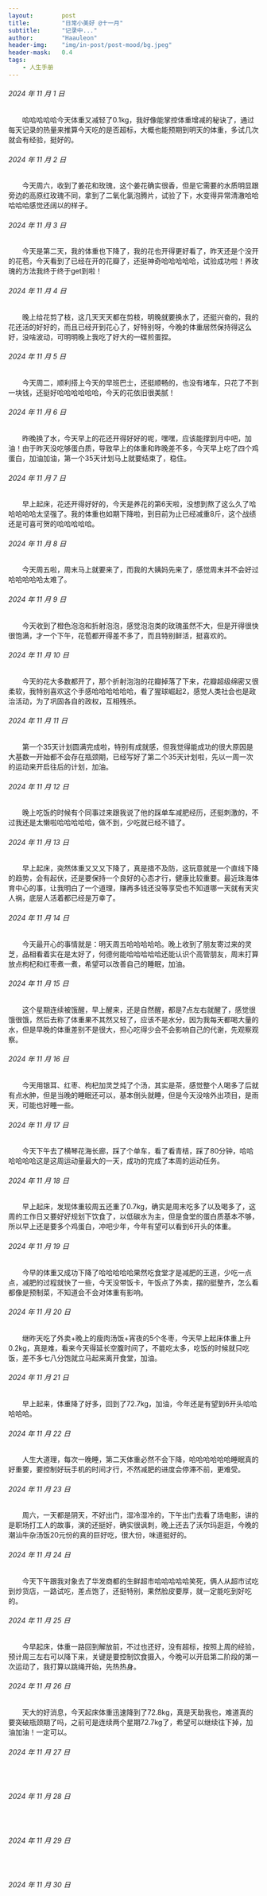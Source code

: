 ```yaml
---
layout:        post
title:         "日常小美好 @十一月"
subtitle:      "记录中..."
author:        "Haauleon"
header-img:    "img/in-post/post-mood/bg.jpeg"
header-mask:   0.4
tags:
    - 人生手册
---
```


###### 2024 年 11 月 1 日
&emsp;&emsp;哈哈哈哈哈今天体重又减轻了0.1kg，我好像能掌控体重增减的秘诀了，通过每天记录的热量来推算今天吃的是否超标，大概也能预期到明天的体重，多试几次就会有经验，挺好的。

###### 2024 年 11 月 2 日
&emsp;&emsp;今天周六，收到了姜花和玫瑰，这个姜花确实很香，但是它需要的水质明显跟旁边的高原红玫瑰不同，拿到了二氧化氯泡腾片，试验了下，水变得异常清澈哈哈哈哈哈感觉还阔以的样子。

###### 2024 年 11 月 3 日
&emsp;&emsp;今天是第二天，我的体重也下降了，我的花也开得更好看了，昨天还是个没开的花苞，今天看到了已经在开的花瓣了，还挺神奇哈哈哈哈哈，试验成功啦！养玫瑰的方法我终于终于get到啦！

###### 2024 年 11 月 4 日
&emsp;&emsp;晚上给花剪了枝，这几天天天都在剪枝，明晚就要换水了，还挺兴奋的，我的花还活的好好的，而且已经开到花心了，好特别呀，今晚的体重居然保持得这么好，没啥波动，可明明晚上我吃了好大的一碟煎蛋捏。

###### 2024 年 11 月 5 日
&emsp;&emsp;今天周二，顺利搭上今天的早班巴士，还挺顺畅的，也没有堵车，只花了不到一块钱，还挺好哈哈哈哈哈哈，今天的花依旧很美腻！

###### 2024 年 11 月 6 日
&emsp;&emsp;昨晚换了水，今天早上的花还开得好好的呢，嘿嘿，应该能撑到月中吧，加油！由于昨天没吃够蛋白质，导致早上的体重和昨晚差不多，今天早上吃了四个鸡蛋白，加油加油，第一个35天计划马上就要结束了，稳住。

###### 2024 年 11 月 7 日
&emsp;&emsp;早上起床，花还开得好好的，今天是养花的第6天啦，没想到熬了这么久了哈哈哈哈哈太坚强了。我的体重也如期下降啦，到目前为止已经减重8斤，这个战绩还是可喜可贺的哈哈哈哈哈。

###### 2024 年 11 月 8 日
&emsp;&emsp;今天周五啦，周末马上就要来了，而我的大姨妈先来了，感觉周末并不会好过哈哈哈哈哈太难了。

###### 2024 年 11 月 9 日
&emsp;&emsp;今天收到了橙色泡泡和折射泡泡，感觉泡泡类的玫瑰虽然不大，但是开得很快很饱满，才一个下午，花苞都开得差不多了，而且特别鲜活，挺喜欢的。

###### 2024 年 11 月 10 日
&emsp;&emsp;今天的花大多数都开了，那个折射泡泡的花瓣掉落了下来，花瓣超级绵密又很柔软，我特别喜欢这个手感哈哈哈哈哈哈，看了猩球崛起2，感觉人类社会也是政治活动，为了巩固各自的政权，互相残杀。

###### 2024 年 11 月 11 日
&emsp;&emsp;第一个35天计划圆满完成啦，特别有成就感，但我觉得能成功的很大原因是大基数一开始都不会存在瓶颈期，已经写好了第二个35天计划啦，先以一周一次的运动来开启往后的计划，加油。

###### 2024 年 11 月 12 日
&emsp;&emsp;晚上吃饭的时候有个同事过来跟我说了他的踩单车减肥经历，还挺刺激的，不过我还是太懒啦哈哈哈哈哈，做不到，少吃就已经不错了。

###### 2024 年 11 月 13 日
&emsp;&emsp;早上起床，突然体重又又又下降了，真是措不及防，这玩意就是一个直线下降的趋势，会有起伏，还是要保持一个良好的心态才行，健康比较重要。最近珠海体育中心的事，让我明白了一个道理，赚再多钱还没等享受也不知道哪一天就有天灾人祸，底层人活着都已经是万幸了。

###### 2024 年 11 月 14 日
&emsp;&emsp;今天最开心的事情就是：明天周五哈哈哈哈哈。晚上收到了朋友寄过来的灵芝，品相看着实在是太好了，何德何能哈哈哈哈哈还能认识个高管朋友，周末打算放点枸杞和红枣煮一煮，希望可以改善自己的睡眠，加油。

###### 2024 年 11 月 15 日
&emsp;&emsp;这个星期连续被饿醒，早上醒来，还是自然醒，都是7点左右就醒了，感觉很饿很饿，然后去称了体重果不其然又轻了，应该不是水分，因为我每天都喝大量的水，但是早晚的体重差别不是很大，担心吃得少会不会影响自己的代谢，先观察观察。

###### 2024 年 11 月 16 日
&emsp;&emsp;今天用银耳、红枣、枸杞加灵芝炖了个汤，其实是茶，感觉整个人喝多了后就有点水肿，但是当晚的睡眠还可以，基本倒头就睡，但是今天没啥外出项目，是雨天，可能也好睡一些。

###### 2024 年 11 月 17 日
&emsp;&emsp;今天下午去了横琴花海长廊，踩了个单车，看了看青桔，踩了80分钟，哈哈哈哈哈哈这是这周运动量最大的一天，成功的完成了本周的运动任务。

###### 2024 年 11 月 18 日
&emsp;&emsp;早上起床，发现体重较周五还重了0.7kg，确实是周末吃多了以及喝多了，这周的工作日又要好好规划下饮食了，以低碳水为主，但是食堂的蛋白质基本不够，所以早上还是要多个鸡蛋白，冲吧少年，今年有望可以看到6开头的体重。

###### 2024 年 11 月 19 日
&emsp;&emsp;今早的体重又成功下降了哈哈哈哈哈果然吃食堂才是减肥的王道，少吃一点点，减肥的过程就快了一些，今天没带饭卡，午饭点了外卖，摆的挺整齐，怎么看都像是预制菜，不知道会不会对体重有影响。

###### 2024 年 11 月 20 日
&emsp;&emsp;继昨天吃了外卖+晚上的瘦肉汤饭+宵夜的5个冬枣，今天早上起床体重上升0.2kg，真是难，看来今天得延长空腹时间了，不能吃太多，吃饭的时候就只吃饭，差不多七八分饱就立马起来离开食堂，加油。

###### 2024 年 11 月 21 日
&emsp;&emsp;早上起来，体重降了好多，回到了72.7kg，加油，今年还是有望到6开头哈哈哈哈哈。

###### 2024 年 11 月 22 日
&emsp;&emsp;人生大道理，每次一晚睡，第二天体重必然不会下降，哈哈哈哈哈哈睡眠真的好重要，要控制好玩手机的时间才行，不然减肥的进度会停滞不前，更难受。

###### 2024 年 11 月 23 日
&emsp;&emsp;周六，一天都是阴天，不好出门，湿冷湿冷的，下午出门去看了场电影，讲的是职场打工人的故事，演的还挺好，确实很讽刺，晚上还去了沃尔玛逛逛，今晚的潮汕牛杂汤饭20元份的真的巨好吃，很大份，味道挺好的。

###### 2024 年 11 月 24 日
&emsp;&emsp;今天下午跟我对象去了华发商都的生鲜超市哈哈哈哈哈笑死，俩人从超市试吃到炒货店，一路试吃，差点饱了，还挺特别，果然脸皮要厚，就一定能吃到好吃的。

###### 2024 年 11 月 25 日
&emsp;&emsp;今早起床，体重一路回到解放前，不过也还好，没有超标，按照上周的经验，预计周三左右可以降下来，关键是要控制饮食摄入，今晚可以开启第二阶段的第一次运动了，我打算以跳绳开始，先热热身。

###### 2024 年 11 月 26 日
&emsp;&emsp;天大的好消息，今天起床体重迅速降到了72.8kg，真是天助我也，难道真的要突破瓶颈期了吗，之前可是连续两个星期72.7kg了，希望可以继续往下掉，加油加油！一定可以。

###### 2024 年 11 月 27 日
&emsp;&emsp;

###### 2024 年 11 月 28 日
&emsp;&emsp;

###### 2024 年 11 月 29 日
&emsp;&emsp;

###### 2024 年 11 月 30 日
&emsp;&emsp;
